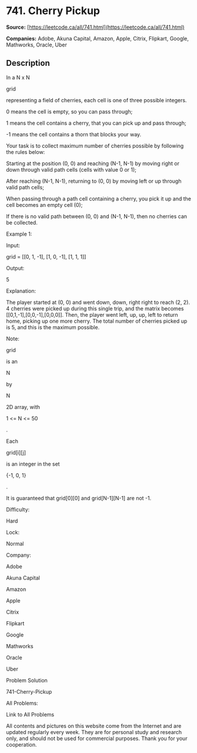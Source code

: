# 741. Cherry Pickup

**Source:** [https://leetcode.ca/all/741.html](https://leetcode.ca/all/741.html)

**Companies:** Adobe, Akuna Capital, Amazon, Apple, Citrix, Flipkart, Google, Mathworks, Oracle, Uber

## Description

In a N x N

grid

representing a field of cherries, each cell is one of three
        possible integers.

0 means the cell is empty, so you can pass through;

1 means the cell contains a cherry, that you can pick up and pass through;

-1 means the cell contains a thorn that blocks your way.

Your task is to collect maximum number of cherries possible by following the rules below:

Starting at the position (0, 0) and reaching (N-1, N-1) by moving right or down through
            valid path cells (cells with value 0 or 1);

After reaching (N-1, N-1), returning to (0, 0) by moving left or up through valid path
            cells;

When passing through a path cell containing a cherry, you pick it up and the cell
            becomes an empty cell (0);

If there is no valid path between (0, 0) and (N-1, N-1), then no cherries can be
            collected.

Example 1:

Input:

grid =
[[0, 1, -1],
 [1, 0, -1],
 [1, 1,  1]]

Output:

5

Explanation:

The player started at (0, 0) and went down, down, right right to reach (2, 2).
4 cherries were picked up during this single trip, and the matrix becomes [[0,1,-1],[0,0,-1],[0,0,0]].
Then, the player went left, up, up, left to return home, picking up one more cherry.
The total number of cherries picked up is 5, and this is the maximum possible.

Note:

grid

is an

N

by

N

2D array, with

1 <= N
            <= 50

.

Each

grid[i][j]

is an integer in the set

{-1, 0, 1}

.

It is guaranteed that grid[0][0] and grid[N-1][N-1] are not -1.

Difficulty:

Hard

Lock:

Normal

Company:

Adobe

Akuna Capital

Amazon

Apple

Citrix

Flipkart

Google

Mathworks

Oracle

Uber

Problem Solution

741-Cherry-Pickup

All Problems:

Link to All Problems

All contents and pictures on this website come from the Internet and are updated regularly every week. They are for personal study and research only, and should not be used for commercial purposes. Thank you for your cooperation.

